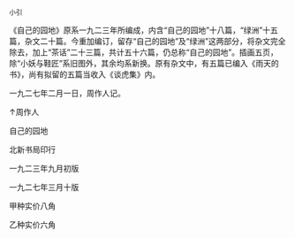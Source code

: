     小引 

   《自己的园地》原系一九二三年所编成，内含“自己的园地”十八篇，“绿洲”十五篇，杂文二十篇。今重加编订，留存“自己的园地”及“绿洲”这两部分，将杂文完全除去，加上“茶话”二十三篇，共计五十六篇，仍总称“自己的园地”。插画五页，除“小妖与鞋匠”系旧图外，其余均系新换。原有杂文中，有五篇已编入《雨天的书》，尚有拟留的五篇当收入《谈虎集》内。

   一九二七年二月一日，周作人记。

 ↑周作人 

 自己的园地 

 北新书局印行 

 一九二三年九月初版 

 一九二七年三月十版 

 甲种实价八角 

 乙种实价六角 

